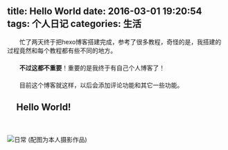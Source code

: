 title: Hello World
date: 2016-03-01 19:20:54
tags: 个人日记
categories: 生活
---
　　忙了两天终于把hexo博客搭建完成，参考了很多教程，奇怪的是，我搭建的过程竟然和每个教程都有些不同的地方。  
　　  
　　**不过这都不重要**！重要的是我终于有自己个人博客了！  
　　  
　　目前这个博客就这样，以后会添加评论功能和其它一些功能。
    
## &#8195;Hello World!
　　  

![日常](http://ww2.sinaimg.cn/mw690/8127619agw1f1hlmpikhfj21hc0zghdt.jpg)
(配图为本人摄影作品)